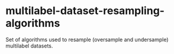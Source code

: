# multilabel-dataset-resampling-algorithms
Set of algorithms used to resample (oversample and undersample) multilabel datasets.
